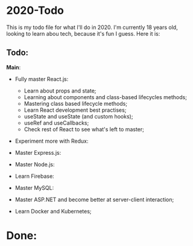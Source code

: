 # 2020-Todo

This is my todo file for what I'll do in 2020. I'm currently 18 years old, looking to learn abou tech, because it's fun I guess.
Here it is:

## Todo:

**Main**:
- Fully master React.js:
  - Learn about props and state;
  - Learning about components and class-based lifecycles methods;
  - Mastering class based lifecycle methods;
  - Learn React development best practises;
  - useState and useState (and custom hooks);
  - useRef and useCallbacks;
  - Check rest of React to see what's left to master;
      
- Experiment more with Redux:
- Master Express.js: 
- Master Node.js:
- Learn Firebase:
- Master MySQL:
- Master ASP.NET and become better at server-client interaction;
- Learn Docker and Kubernetes;

# Done:
